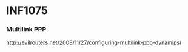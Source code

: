# INF1075


### Multilink PPP
http://evilrouters.net/2008/11/27/configuring-multilink-ppp-dynamips/
